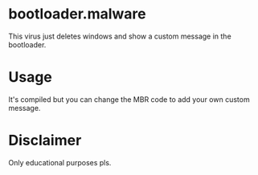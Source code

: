 # bootloader.malware
This virus just deletes windows and show a custom message in the bootloader.

# Usage

It's compiled but you can change the MBR code to add your own custom message. 

# Disclaimer

Only educational purposes pls.
